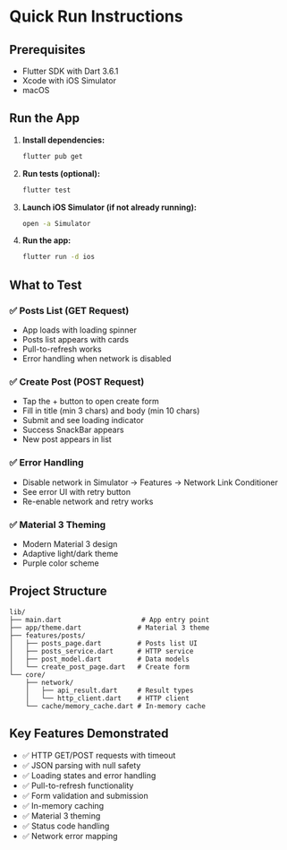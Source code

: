 # Quick Run Instructions

## Prerequisites
- Flutter SDK with Dart 3.6.1
- Xcode with iOS Simulator
- macOS

## Run the App

1. **Install dependencies:**
   ```bash
   flutter pub get
   ```

2. **Run tests (optional):**
   ```bash
   flutter test
   ```

3. **Launch iOS Simulator (if not already running):**
   ```bash
   open -a Simulator
   ```

4. **Run the app:**
   ```bash
   flutter run -d ios
   ```

## What to Test

### ✅ Posts List (GET Request)
- App loads with loading spinner
- Posts list appears with cards
- Pull-to-refresh works
- Error handling when network is disabled

### ✅ Create Post (POST Request)
- Tap the + button to open create form
- Fill in title (min 3 chars) and body (min 10 chars)
- Submit and see loading indicator
- Success SnackBar appears
- New post appears in list

### ✅ Error Handling
- Disable network in Simulator → Features → Network Link Conditioner
- See error UI with retry button
- Re-enable network and retry works

### ✅ Material 3 Theming
- Modern Material 3 design
- Adaptive light/dark theme
- Purple color scheme

## Project Structure
```
lib/
├── main.dart                    # App entry point
├── app/theme.dart              # Material 3 theme
├── features/posts/
│   ├── posts_page.dart         # Posts list UI
│   ├── posts_service.dart      # HTTP service
│   ├── post_model.dart         # Data models
│   └── create_post_page.dart   # Create form
└── core/
    ├── network/
    │   ├── api_result.dart     # Result types
    │   └── http_client.dart    # HTTP client
    └── cache/memory_cache.dart # In-memory cache
```

## Key Features Demonstrated
- ✅ HTTP GET/POST requests with timeout
- ✅ JSON parsing with null safety
- ✅ Loading states and error handling
- ✅ Pull-to-refresh functionality
- ✅ Form validation and submission
- ✅ In-memory caching
- ✅ Material 3 theming
- ✅ Status code handling
- ✅ Network error mapping
